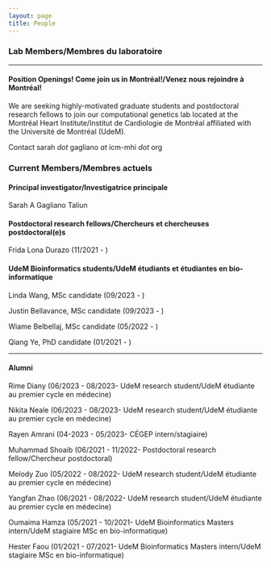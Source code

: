 ```yaml
---
layout: page
title: People 
---
```


### Lab Members/Membres du laboratoire

-------
#### Position Openings! <b>Come join us in Montréal!/Venez nous rejoindre à Montréal!</b> 
We are seeking highly-motivated graduate students and postdoctoral research fellows to join our computational genetics lab located at the Montréal Heart Institute/Institut de Cardiologie de Montréal affiliated with the Université de Montréal (UdeM).

Contact sarah <i>dot</i> gagliano <i>at</i> icm-mhi <i>dot</i> org


### Current Members/Membres actuels
#### Principal investigator/Investigatrice principale
Sarah A Gagliano Taliun

#### Postdoctoral research fellows/Chercheurs et chercheuses postdoctoral(e)s
Frida Lona Durazo (11/2021 - )

#### UdeM Bioinformatics students/UdeM étudiants et étudiantes en bio-informatique
Linda Wang, MSc candidate (09/2023 - )
<p>Justin Bellavance, MSc candidate (09/2023 - )</p>
<p>Wiame Belbellaj, MSc candidate (05/2022 - )</p>
<p>Qiang Ye, PhD candidate (01/2021 - )</p>

-------
#### Alumni  
<p>Rime Diany (06/2023 - 08/2023- UdeM research student/UdeM étudiante au premier cycle en médecine)</p>
<p>Nikita Neale (06/2023 - 08/2023- UdeM research student/UdeM étudiante au premier cycle en médecine)</p>
<p>Rayen Amrani (04-2023 - 05/2023- CÉGEP intern/stagiaire)</p>
<p>Muhammad Shoaib (06/2021 - 11/2022- Postdoctoral research fellow/Chercheur postdoctoral)</p>
<p>Melody Zuo (05/2022 - 08/2022- UdeM research student/UdeM étudiante au premier cycle en médecine)</p>
<p>Yangfan Zhao (06/2021 - 08/2022- UdeM research student/UdeM étudiante au premier cycle en médecine)</p>
<p>Oumaima Hamza (05/2021 - 10/2021- UdeM Bioinformatics Masters intern/UdeM stagiaire MSc en bio-informatique)</p>
<p>Hester Faou (01/2021 - 07/2021- UdeM Bioinformatics Masters intern/UdeM stagiaire MSc en bio-informatique)</p>

